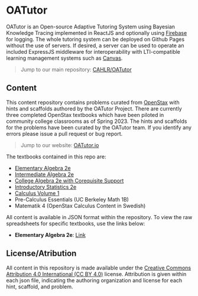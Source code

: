 # OATutor

OATutor is an Open-source Adaptive Tutoring System using Bayesian Knowledge Tracing
implemented in ReactJS and optionally using [Firebase](https://firebase.google.com/) for logging. 
The whole tutoring system can be deployed on Github Pages without the use of servers. If desired, 
a server can be used to operate an included ExpressJS middleware for interoperability with LTI-compatible learning management systems 
such as [Canvas](https://www.instructure.com/).

> Jump to our main repository: [CAHLR/OATutor](https://github.com/CAHLR/OATutor)

## Content

This content repository contains problems curated from [OpenStax](https://openstax.org/) with hints and scaffolds authored by the OATutor Project. 
There are currently three completed OpenStax textbooks which have been piloted in community college classrooms as of Spring 2023. 
The hints and scaffolds for the problems have been curated by the OATutor team. 
If you identify any errors please issue a pull request or bug report.

> Jump to our website: [OATutor.io](https://www.oatutor.io/)

The textbooks contained in this repo are:
* [Elementary Algebra 2e](https://openstax.org/details/books/elementary-algebra-2e)
* [Intermediate Algebra 2e](https://openstax.org/details/books/intermediate-algebra-2e)
* [College Algebra 2e with Corequisite Support](https://openstax.org/details/books/college-algebra-corequisite-support-2e) 
* [Introductory Statistics 2e](https://openstax.org/details/books/introductory-statistics-2e)
* [Calculus Volume 1](https://openstax.org/details/books/calculus-volume-1)
* Pre-Calculus Essentials (UC Berkeley Math 1B)
* Matematik 4 (OpenStax Calculus Content in Swedish)

All content is available in JSON format within the repository. To view the raw spreadsheets for specific textbooks, use the links below:
* **Elementary Algebra 2e**: [Link]([https://openstax.org/details/books/elementary-algebra-2e](https://docs.google.com/spreadsheets/d/e/2PACX-1vQUR06L_4klVsd_RUCy2gACmXKDqGhzSMCWsRXwDvNrwvbNfcoEHohgZt8nvBpULjaWHu7AqmV-h5BY/pubhtml))

## License/Atribution

All content in this repository is made available under the [Creative Commons Attribution 4.0 International (CC BY 4.0)](https://creativecommons.org/licenses/by/4.0/) license.
Attribution is given within each json file, indicating the authoring organization and license for each hint, scaffold, and problem.
